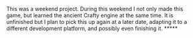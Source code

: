 This was a weekend project. During this weekend I not only made this
game, but learned the ancient Crafty engine at the same time. It is 
unfinished but I plan to pick this up again at a later date, adapting
it to a different development platform, and possibly even finishing it. *****
